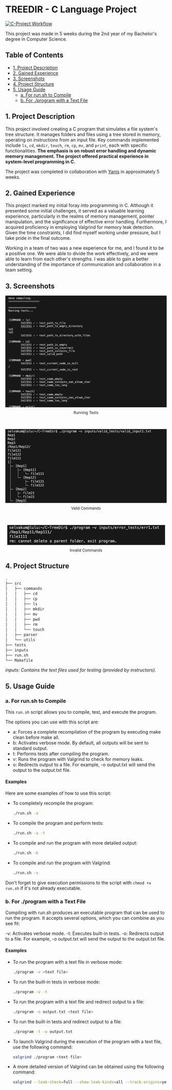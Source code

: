 # TREEDIR - C Language Project
[![C-Project Workflow](https://github.com/mathusanMe/C-TreeDir/actions/workflows/workflow.yaml/badge.svg)](https://github.com/mathusanMe/C-TreeDir/actions/workflows/workflow.yaml)

This project was made in 5 weeks during the 2nd year of my Bachelor's degree in Computer Science.

## Table of Contents
- [1. Project Description](#1-project-description)
- [2. Gained Experience](#2-gained-experience)
- [3. Screenshots](#3-screenshots)
- [4. Project Structure](#4-project-structure)
- [5. Usage Guide](#5-usage-guide)
    - [a. For run.sh to Compile](#a-for-runsh-to-compile)
    - [b. For ./program with a Text File](#b-for-program-with-a-text-file)

## 1. Project Description
This project involved creating a C program that simulates a file system's tree structure. It manages folders and files using a tree stored in memory, operating on instructions from an input file. Key commands implemented include `ls`, `cd`, `mkdir`, `touch`, `rm`, `cp`, `mv`, and `print`, each with specific functionalities. **The emphasis is on robust error handling and dynamic memory management. The project offered practical experience in system-level programming in C.**

The project was completed in collaboration with [Yanis](https://github.com/YanisLcn) in approximately 5 weeks.

## 2. Gained Experience
This project marked my initial foray into programming in C. Although it presented some initial challenges, it served as a valuable learning experience, particularly in the realms of memory management, pointer manipulation, and the significance of effective error handling. Furthermore, I acquired proficiency in employing Valgrind for memory leak detection. Given the time constraints, I did find myself working under pressure, but I take pride in the final outcome.

Working in a team of two was a new experience for me, and I found it to be a positive one. We were able to divide the work effectively, and we were able to learn from each other's strengths. I was able to gain a better understanding of the importance of communication and collaboration in a team setting.

## 3. Screenshots
<p align="center">
  <img src="images/running_tests.png" alt="Running Tests">
  <br>
  <sub>Running Tests</sub>
</p>

<br>

<p align="center">
  <img src="images/valid_commands.png" alt="Valid Commands">
  <br>
  <sub>Valid Commands</sub>
</p>

<br>

<p align="center">
  <img src="images/invalid_commands.png" alt="Invalid Commands">
  <br>
  <sub>Invalid Commands</sub>
</p>

## 4. Project Structure
```
.
├── src
│   ├── commands
│   │   ├── cd
│   │   ├── cp
│   │   ├── ls
│   │   ├── mkdir
│   │   ├── mv
│   │   ├── pwd
│   │   ├── rm
│   │   └── touch
│   ├── parser
│   └── utils
├── tests
├── inputs
├── run.sh
└── Makefile
```
_inputs: Contains the text files used for testing (provided by instructors)._

## 5. Usage Guide

### a. For run.sh to Compile
This `run.sh` script allows you to compile, test, and execute the program.

The options you can use with this script are:

* a: Forces a complete recompilation of the program by executing make clean before make all.
* b: Activates verbose mode. By default, all outputs will be sent to standard output.
* t: Performs tests after compiling the program.
* v: Runs the program with Valgrind to check for memory leaks.
* o: Redirects output to a file. For example, -o output.txt will send the output to the output.txt file.

#### Examples
Here are some examples of how to use this script:

- To completely recompile the program:
    ```bash
    ./run.sh -a
    ```

- To compile the program and perform tests:
    ```bash
    ./run.sh -a -t
    ```
- To compile and run the program with more detailed output:
    ```bash
    ./run.sh -b
    ```

- To compile and run the program with Valgrind:
    ```bash
    ./run.sh -v
    ```

Don't forget to give execution permissions to the script with `chmod +x run.sh` if it's not already executable.

### b. For ./program with a Text File

Compiling with run.sh produces an executable program that can be used to run the program. It accepts several options, which you can combine as you see fit:

-v: Activates verbose mode.
-t: Executes built-in tests.
-o: Redirects output to a file. For example, -o output.txt will send the output to the output.txt file.

#### Examples
- To run the program with a text file in verbose mode:
    ```bash
    ./program -v <text file>
    ```

- To run the built-in tests in verbose mode:
    ```bash
    ./program -v -t
    ```

- To run the program with a text file and redirect output to a file:
    ```bash
    ./program -o output.txt <text file>
    ```

- To run the built-in tests and redirect output to a file:
    ```bash
    ./program -t -o output.txt
    ```

- To launch Valgrind during the execution of the program with a text file, use the following command:
    ```bash
    valgrind ./program <text file>
    ```
- A more detailed version of Valgrind can be obtained using the following command:
    ```bash
    valgrind --leak-check=full --show-leak-kinds=all --track-origins=yes --verbose ./program <text file>
    ```
